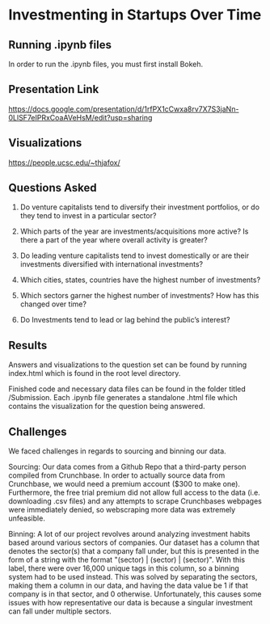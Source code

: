 # Investmenting in Startups Over Time

## Running .ipynb files

In order to run the .ipynb files, you must first install Bokeh.

## Presentation Link
https://docs.google.com/presentation/d/1rfPX1cCwxa8rv7X7S3jaNn-0LlSF7eIPRxCoaAVeHsM/edit?usp=sharing


## Visualizations
https://people.ucsc.edu/~thjafox/


## Questions Asked

1) Do venture capitalists tend to diversify their investment portfolios, or do they tend to invest in a particular sector?

2) Which parts of the year are investments/acquisitions more active? Is there a part of the year where overall activity is greater?

3) Do leading venture capitalists tend to invest domestically or are their investments diversified with international investments?

4) Which cities, states, countries have the highest number of investments?

5) Which sectors garner the highest number of investments? How has this changed over time?

6) Do Investments tend to lead or lag behind the public’s interest?

## Results

Answers and visualizations to the question set can be found by running index.html which is found in the root level directory.

Finished code and necessary data files can be found in the folder titled /Submission. Each .ipynb file generates a standalone .html file which contains the visualization for the question being answered.

## Challenges

We faced challenges in regards to sourcing and binning our data.

Sourcing: Our data comes from a Github Repo that a third-party person compiled from Crunchbase. In order to actually source data from Crunchbase, we would need a premium account ($300 to make one). Furthermore, the free trial premium did not allow full access to the data (i.e. downloading .csv files) and any attempts to scrape Crunchbases webpages were immediately denied, so webscraping more data was extremely unfeasible.

Binning: A lot of our project revolves around analyzing investment habits based around various sectors of companies. Our dataset has a column that denotes the sector(s) that a company fall under, but this is presented in the form of a string with the format "(sector) | (sector) | (sector)". With this label, there were over 16,000 unique tags in this column, so a binning system had to be used instead. This was solved by separating the sectors, making them a column in our data, and having the data value be 1 if that company is in that sector, and 0 otherwise. Unfortunately, this causes some issues with how representative our data is because a singular investment can fall under multiple sectors.